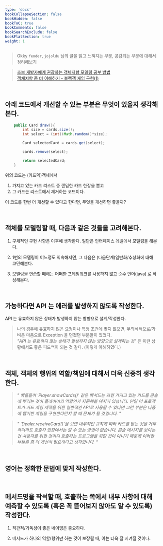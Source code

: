 ```yaml
---
type: 'docs'
bookCollapseSection: false
bookHidden: false
bookToC: true
bookComments: false
bookSearchExclude: false
bookFlatSection: true
weight: 1
---
```


> Okky `fender`, `jojoldu` 님의 글을 읽고 느껴지는 부분, 공감되는 부분에 대해서 정리해보기

> [초보 개발자에게 권장하는 객체지향 모델링 공부 방법](https://okky.kr/article/358197)<br>
> [객체지향 좀 더 이해하기 - 블랙잭 게임 구현(1)](https://jojoldu.tistory.com/62)


<br>

## 아래 코드에서 개선할 수 있는 부분은 무엇이 있을지 생각해본다.

```java
    public Card draw(){
        int size = cards.size();
        int select = (int)(Math.random()*size);

        Card selectedCard = cards.get(select);

        cards.remove(select);

        return selectedCard;
    }
```

위의 코드는 (카드덱)객체에서
 1. 가지고 있는 카드 리스트 중 랜덤한 카드 한장을 뽑고
 2. 그 카드는 리스트에서 제거하는 코드이다.

이 코드를 한번 더 개선할 수 있다고 한다면, 무엇을 개선하면 좋을까?

<br>

## 객체를 모델링할 때, 다음과 같은 것들을 고려해본다.

1. 구체적인 구현 사항은 이후에 생각한다. 일단은 인터페이스 레벨에서 모델링을 해본다.

2. 1번의 모델링이 어느정도 익숙해지면, 그 다음은 (다음단계)일반화/추상화에 대해 고민해본다.

3. 모델링을 연습할 때에는 어떠한 프레임워크를 사용하지 않고 순수 언어(java) 로 작성해본다.

<br>

## 가능하다면 API 는 에러를 발생하지 않도록 작성한다.

API 는 유효하지 않은 상태가 발생하지 않는 방향으로 설계/작성한다.

> 나의 경우에 유효하지 않은 요청이나 특정 조건에 맞지 않으면, 무의식적으로/가벼운 마음으로 Exception 을 던졌던 부분들이 있었다.<br>
> *"API 는 유효하지 않는 상태가 발생하지 않는 방향으로 설계하는 것"* 은 이런 상황에서도 좋은 피드백이 되는 것 같다. (이렇게 이해하였다.)

<br>

## 객체, 객체의 행위의 역할/책임에 대해서 더욱 신중히 생각한다.

> *" 예를들어 'Player.showCards()' 같은 메서드는 과연 가지고 있는 카드를 콘솔에 뿌리는 것이 플레이어의 역할인가 자문해볼 여지가 있습니다. 만일 이 프로젝트가 카드 게임 제작을 위한 일반적인 API로 사용될 수 있다면 그런 부분은 나중에 웹기반 게임을 구현한다던지 할 때 문제가 될 것입니다. "*

> *" 'Dealer.receiveCard()'을 보면 내부적인 규칙에 따라 카드를 받는 것을 거부하더라도 호출자 입장에서는 알 수 있는 방법이 없습니다. 콘솔 메시지를 보이는 건 사용자를 위한 것이지 호출하는 프로그램을 위한 것이 아니기 때문에 이러한 부분은 좀 더 개선이 필요하다고 생각합니다. "*


<br>

## 영어는 정확한 문법에 맞게 작성한다.


<br>

## 메서드명을 작석할 때, 호출하는 쪽에서 내부 사항에 대해 예측할 수 있도록 (혹은 꼭 뜯어보지 않아도 알 수 있도록) 작성한다.

1. 직관적/가독성이 좋은 네이밍은 중요하다.

2. 메서드가 하나의 역할/행위만 하는 것이 보장될 때, 이는 더욱 잘 지켜질 것이다.